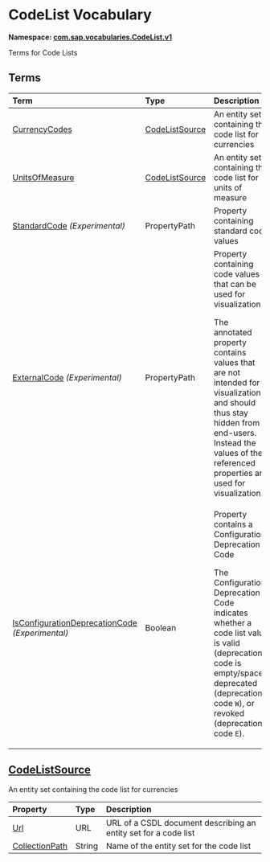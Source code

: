 # CodeList Vocabulary
**Namespace: [com.sap.vocabularies.CodeList.v1](CodeList.xml)**

Terms for Code Lists


## Terms

Term|Type|Description
:---|:---|:----------
[CurrencyCodes](CodeList.xml#L37)|[CodeListSource](#CodeListSource)|<a name="CurrencyCodes"></a>An entity set containing the code list for currencies
[UnitsOfMeasure](CodeList.xml#L41)|[CodeListSource](#CodeListSource)|<a name="UnitsOfMeasure"></a>An entity set containing the code list for units of measure
[StandardCode](CodeList.xml#L56) *(Experimental)*|PropertyPath|<a name="StandardCode"></a>Property containing standard code values
[ExternalCode](CodeList.xml#L61) *(Experimental)*|PropertyPath|<a name="ExternalCode"></a>Property containing code values that can be used for visualization<p>The annotated property contains values that are not intended for visualization and should thus stay hidden from end-users. Instead the values of the referenced properties are used for visualization.</p>
[IsConfigurationDeprecationCode](CodeList.xml#L68) *(Experimental)*|Boolean|<a name="IsConfigurationDeprecationCode"></a>Property contains a Configuration Deprecation Code<p>The Configuration Deprecation Code indicates whether a code list value is valid (deprecation code is empty/space), deprecated (deprecation code `W`), or revoked (deprecation code `E`). </p>

## <a name="CodeListSource"></a>[CodeListSource](CodeList.xml#L45)
An entity set containing the code list for currencies

Property|Type|Description
:-------|:---|:----------
[Url](CodeList.xml#L47)|URL|URL of a CSDL document describing an entity set for a code list
[CollectionPath](CodeList.xml#L51)|String|Name of the entity set for the code list
